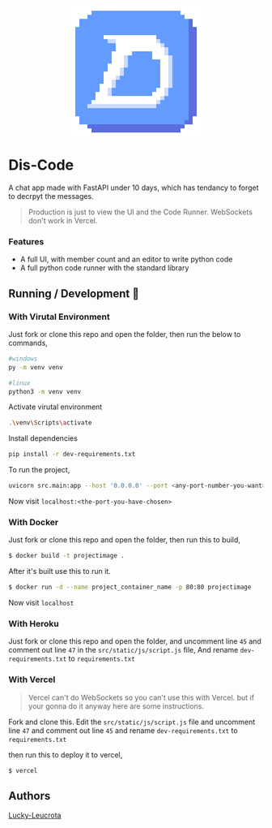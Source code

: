 <img src="src/static/images/logo-256.png" alt="Dis-Code" style="display: block; margin: 0 auto" />

# Dis-Code

A chat app made with FastAPI under 10 days, which has tendancy to forget to decrpyt the messages.

> Production is just to view the UI and the Code Runner. WebSockets don't work in Vercel.

### Features

- A full UI, with member count and an editor to write python code
- A full python code runner with the standard library

## Running / Development 🤖

### With Virutal Environment

Just fork or clone this repo and open the folder, then run the below to commands,

```bash
#windows
py -m venv venv
```

```bash
#linux
python3 -m venv venv
```

Activate virutal environment

```bash
.\venv\Scripts\activate
```

Install dependencies

```bash
pip install -r dev-requirements.txt
```

To run the project,

```bash
uvicorn src.main:app --host '0.0.0.0' --port <any-port-number-you-want>
```

Now visit `localhost:<the-port-you-have-chosen>`

### With Docker

Just fork or clone this repo and open the folder,
then run this to build,

```bash
$ docker build -t projectimage .
```

After it's built use this to run it.

```bash
$ docker run -d --name project_container_name -p 80:80 projectimage
```

Now visit `localhost`

### With Heroku

Just fork or clone this repo and open the folder, and uncomment line `45` and comment out line `47` in the `src/static/js/script.js` file,
And rename `dev-requirements.txt` to `requirements.txt`

### With Vercel

> Vercel can't do WebSockets so you can't use this with Vercel.
> but if your gonna do it anyway here are some instructions.

Fork and clone this. Edit the `src/static/js/script.js` file and uncomment line `47` and comment out line `45` and rename `dev-requirements.txt` to `requirements.txt`

then run this to deploy it to vercel,

```bash
$ vercel
```

## Authors

[Lucky-Leucrota](https://github.com/lucky-leucrota)
